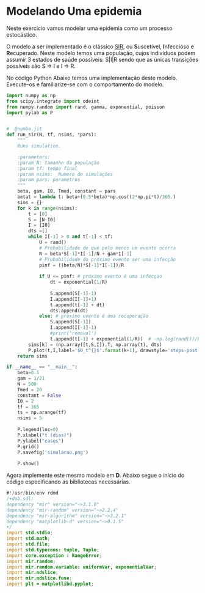 # Modelando Uma epidemia
Neste exercício vamos modelar uma epidemia como um processo estocástico. 

O modelo a ser implementado é o clássico [SIR](https://en.wikipedia.org/wiki/Compartmental_models_in_epidemiology#The_SIR_model), ou **S**uscetível, **I**nfeccioso e **R**ecuperado. Neste modelo temos uma população, cujos indivíduos podem assumir 3 estados de saúde possíveis: S|I|R sendo que as únicas transições possíveis são S => I e I => R.

No código Python Abaixo temos uma implementação deste modelo. Execute-os e familiarize-se com o comportamento do modelo.

```python
import numpy as np
from scipy.integrate import odeint
from numpy.random import rand, gamma, exponential, poisson
import pylab as P


#  @numba.jit    
def run_sir(N, tf, nsims, *pars):
    """
    Runs simulation.

    :parameters:
    :param N: tamanho da população
    :param tf: tempo final
    :param nsims:  Numero de simulações
    :param pars: parametros 
    """
    beta, gam, I0, Tmed, constant = pars
    betat = lambda t: beta+(0.5*beta)*np.cos((2*np.pi*t)/365.)
    sims = {}
    for k in range(nsims):
        t = [0]
        S = [N-I0]
        I = [I0]
        dts =[]
        while I[-1] > 0 and t[-1] < tf:
            U = rand()
            # Probabilidade de que pelo menos um evento ocorra
            R = beta*S[-1]*I[-1]/N + gam*I[-1]
            # Probabilidade do próximo evento ser uma infecção
            pinf = ((beta/N)*S[-1]*I[-1])/R 
            
            if U <= pinf: # próximo evento é uma infecçao
                dt = exponential(1/R) 
                
                S.append(S[-1]-1)
                I.append(I[-1]+1)
                t.append(t[-1] + dt)
                dts.append(dt)
            else: # próximo evento é uma recuperação
                S.append(S[-1])
                I.append(I[-1]-1)
                #print('removal')
                t.append(t[-1] + exponential(1/R))  # -np.log(rand())/R)
        sims[k] = (np.array([t,S,I]).T, np.array(t), dts)
        P.plot(t,I,label='$O_t^{}$'.format(k+1), drawstyle='steps-post')
    return sims

if __name__ == "__main__":
    beta=0.1
    gam = 1/21
    N = 500
    Tmed = 20
    constant = False
    I0 = 2
    tf = 365
    ts = np.arange(tf)
    nsims = 5
    
    P.legend(loc=0)
    P.xlabel("t (dias)")
    P.ylabel("casos")
    P.grid()
    P.savefig('simulacao.png')
    
    P.show()
```

Agora implemente este mesmo modelo em **D**. Abaixo segue o início do código especificando as bibliotecas necessárias.

```D
#!/usr/bin/env rdmd
/+dub.sdl:
dependency "mir" version="~>3.1.0"
dependency "mir-random" version="~>2.2.4"
dependency "mir-algorithm" version="~>3.2.1"
dependency "matplotlib-d" version="~>0.1.5"
+/
import std.stdio;
import std.math;
import std.file;
import std.typecons: tuple, Tuple;
import core.exception : RangeError;
import mir.random;
import mir.random.variable: uniformVar, exponentialVar;
import mir.ndslice;
import mir.ndslice.fuse;
import plt = matplotlibd.pyplot;
```
